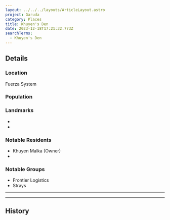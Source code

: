 ```yaml
---
layout: ../../../layouts/ArticleLayout.astro
project: Garuda
category: Places
title: Khuyen's Den
date: 2023-12-18T17:21:32.773Z
searchTerms:
  - Khuyen's Den
---
```

## Details

### Location

Fuerza System

### Population


### Landmarks
* 
* 

### Notable Residents
* Khuyen Malka (Owner)
* 

### Notable Groups  
* Frontier Logistics
* Strays

[use double horizontal rule to add a details pane]::
_____
_____

## History
